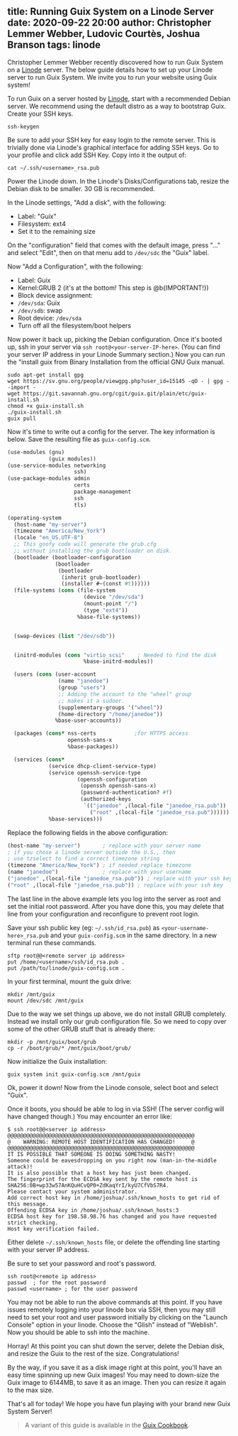 title: Running Guix System on a Linode Server
date: 2020-09-22 20:00
author: Christopher Lemmer Webber, Ludovic Courtès, Joshua Branson
tags: linode
---

Christopher Lemmer Webber recently discovered how to run Guix System on a
[Linode](https://www.linode.com/) server.  The below guide details how to set up
your Linode server to run Guix System. We invite you to run your website using
Guix system!

To run Guix on a server hosted by [Linode](https://www.linode.com),
start with a recommended Debian server.  We recommend using the default
distro as a way to bootstrap Guix. Create your SSH keys.

```
ssh-keygen
```

Be sure to add your SSH key for easy login to the remote server.
This is trivially done via Linode's graphical interface for adding
SSH keys.  Go to your profile and click add SSH Key.
Copy into it the output of:

```
cat ~/.ssh/<username>_rsa.pub
```

Power the Linode down. In the Linode's Disks/Configurations tab, resize
the Debian disk to be smaller. 30 GB is recommended.

In the Linode settings, "Add a disk", with the following:
- Label: "Guix"
- Filesystem: ext4
- Set it to the remaining size

On the "configuration" field that comes with the default image, press
"..." and select "Edit", then on that menu add to `/dev/sdc` the "Guix"
label.

Now "Add a Configuration", with the following:
- Label: Guix
- Kernel:GRUB 2 (it's at the bottom!  This step is @b{IMPORTANT!})
- Block device assignment:
- `/dev/sda`: Guix
- `/dev/sdb`: swap
- Root device: `/dev/sda`
- Turn off all the filesystem/boot helpers

Now power it back up, picking the Debian configuration.  Once it's booted up,
ssh in your server via `ssh root@<your-server-IP-here>`. (You can find your
server IP address in your Linode Summary section.) Now you can run the "install
guix from Binary Installation from the official GNU Guix manual.

```
sudo apt-get install gpg
wget https://sv.gnu.org/people/viewgpg.php?user_id=15145 -qO - | gpg --import -
wget https://git.savannah.gnu.org/cgit/guix.git/plain/etc/guix-install.sh
chmod +x guix-install.sh
./guix-install.sh
guix pull
```

Now it's time to write out a config for the server.  The key information
is below. Save the resulting file as `guix-config.scm`.

```scheme
(use-modules (gnu)
             (guix modules))
(use-service-modules networking
                     ssh)
(use-package-modules admin
                     certs
                     package-management
                     ssh
                     tls)

(operating-system
  (host-name "my-server")
  (timezone "America/New_York")
  (locale "en_US.UTF-8")
  ;; This goofy code will generate the grub.cfg
  ;; without installing the grub bootloader on disk.
  (bootloader (bootloader-configuration
               (bootloader
                (bootloader
                 (inherit grub-bootloader)
                 (installer #~(const #t))))))
  (file-systems (cons (file-system
                        (device "/dev/sda")
                        (mount-point "/")
                        (type "ext4"))
                      %base-file-systems))


  (swap-devices (list "/dev/sdb"))


  (initrd-modules (cons "virtio_scsi"    ; Needed to find the disk
                        %base-initrd-modules))

  (users (cons (user-account
                (name "janedoe")
                (group "users")
                ;; Adding the account to the "wheel" group
                ;; makes it a sudoer.
                (supplementary-groups '("wheel"))
                (home-directory "/home/janedoe"))
               %base-user-accounts))

  (packages (cons* nss-certs            ;for HTTPS access
                   openssh-sans-x
                   %base-packages))

  (services (cons*
             (service dhcp-client-service-type)
             (service openssh-service-type
                      (openssh-configuration
                       (openssh openssh-sans-x)
                       (password-authentication? #f)
                       (authorized-keys
                        `(("janedoe" ,(local-file "janedoe_rsa.pub"))
                          ("root" ,(local-file "janedoe_rsa.pub"))))))
             %base-services)))
```

Replace the following fields in the above configuration:
```scheme
(host-name "my-server")       ; replace with your server name
; if you chose a linode server outside the U.S., then
; use tzselect to find a correct timezone string
(timezone "America/New_York") ; if needed replace timezone
(name "janedoe")              ; replace with your username
("janedoe" ,(local-file "janedoe_rsa.pub")) ; replace with your ssh key
("root" ,(local-file "janedoe_rsa.pub")) ; replace with your ssh key
```

The last line in the above example lets you log into the server as root
and set the initial root password.  After you have done this, you may
delete that line from your configuration and reconfigure to prevent root
login.

Save your ssh public key (eg: `~/.ssh/id_rsa.pub`) as
`<your-username-here>_rsa.pub` and your `guix-config.scm` in the
same directory.  In a new terminal run these commands.

```
sftp root@@<remote server ip address>
put /home/<username>/ssh/id_rsa.pub .
put /path/to/linode/guix-config.scm .
```

In your first terminal, mount the guix drive:

```
mkdir /mnt/guix
mount /dev/sdc /mnt/guix
```

Due to the way we set things up above, we do not install GRUB
completely.  Instead we install only our grub configuration file.  So we
need to copy over some of the other GRUB stuff that is already there:

```
mkdir -p /mnt/guix/boot/grub
cp -r /boot/grub/* /mnt/guix/boot/grub/
```

Now initialize the Guix installation:

```
guix system init guix-config.scm /mnt/guix
```

Ok, power it down!
Now from the Linode console, select boot and select "Guix".

Once it boots, you should be able to log in via SSH!  (The server config
will have changed though.)  You may encounter an error like:

```
$ ssh root@@<server ip address>
@@@@@@@@@@@@@@@@@@@@@@@@@@@@@@@@@@@@@@@@@@@@@@@@@@@@@@@@@@@
@    WARNING: REMOTE HOST IDENTIFICATION HAS CHANGED!     @
@@@@@@@@@@@@@@@@@@@@@@@@@@@@@@@@@@@@@@@@@@@@@@@@@@@@@@@@@@@
IT IS POSSIBLE THAT SOMEONE IS DOING SOMETHING NASTY!
Someone could be eavesdropping on you right now (man-in-the-middle attack)!
It is also possible that a host key has just been changed.
The fingerprint for the ECDSA key sent by the remote host is
SHA256:0B+wp33w57AnKQuHCvQP0+ZdKaqYrI/kyU7CfVbS7R4.
Please contact your system administrator.
Add correct host key in /home/joshua/.ssh/known_hosts to get rid of this message.
Offending ECDSA key in /home/joshua/.ssh/known_hosts:3
ECDSA host key for 198.58.98.76 has changed and you have requested strict checking.
Host key verification failed.
```

Either delete `~/.ssh/known_hosts` file, or delete the offending line
starting with your server IP address.

Be sure to set your password and root's password.

```
ssh root@<remote ip address>
passwd  ; for the root password
passwd <username> ; for the user password
```

You may not be able to run the above commands at this point.  If you have issues
remotely logging into your linode box via SSH, then you may still need to set
your root and user password initially by clicking on the "Launch Console" option
in your linode.  Choose the "Glish" instead of "Weblish".  Now you should be
able to ssh into the machine.

Horray!  At this point you can shut down the server, delete the
Debian disk, and resize the Guix to the rest of the size.
Congratulations!

By the way, if you save it as a disk image right at this point, you'll
have an easy time spinning up new Guix images!  You may need to
down-size the Guix image to 6144MB, to save it as an image.  Then you
can resize it again to the max size.

That's all for today!  We hope you have fun playing with your brand new
Guix System Server!

> A variant of this guide is available in the [Guix
> Cookbook](https://guix.gnu.org/cookbook/en/html_node/Running-Guix-on-a-Linode-Server.html).
